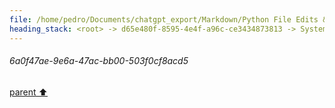 ```yaml
---
file: /home/pedro/Documents/chatgpt_export/Markdown/Python File Edits & Patches.md
heading_stack: <root> -> d65e480f-8595-4e4f-a96c-ce3434873813 -> System -> 2d1d2f48-e6fe-4a7a-b2e8-7c38ee3ce43d -> System -> aaa28854-ea24-4096-a1b3-65acbd78ce34 -> User -> 229b3159-3937-4139-8002-dab8432ea6b7 -> Assistant -> 0d19e97d-592a-440e-89b1-0cc080576d0d -> Tool -> 4007542a-2b2c-42a9-b987-cd8ef54d4240 -> Assistant -> aaa2e46a-0bd8-496c-a6ea-778fe58489c5 -> User -> cce558b4-222f-4027-9320-09717c4dbbef -> Assistant -> a3459690-5e17-400a-b914-28c453d3f714 -> Tool -> 9f2b08be-207c-48fe-a9ec-871a422e49c8 -> Assistant -> aaa24cea-5a66-46e8-ab60-2fb20e5c4bc4 -> User -> 45e48c63-b8c0-4652-aceb-10d5d3ef6f57 -> Assistant -> 5b0cf78b-b5d0-4ef1-99d4-66e8553a85e1 -> Tool -> f755787d-52aa-44af-8a7e-b52286edf77b -> Assistant -> aaa23de5-c109-4689-a870-503fb26f69c7 -> User -> 96e760f9-ebc8-45e1-961d-3b94729654da -> Assistant -> d959fab0-cf73-4c3f-bb93-716f18527f9c -> Tool -> 00c27030-d92d-49be-b3d3-c195b5910a04 -> Assistant -> aaa27947-97e4-49b2-acb6-ce8aeec6bfb9 -> User -> e0bf97c5-7ad0-48d7-a7fa-67e68fbf41a4 -> Assistant -> ae2a4726-98a1-4cb6-bea8-2536fa295fdb -> Tool -> f0e3de75-c2dd-4ef6-86a0-286c82702bad -> Assistant -> aaa2a959-6592-4954-9f78-83a748efbe03 -> User -> ea7fee21-5367-4cf4-a7ac-49e8fc9c2aa2 -> Assistant -> 9cfe3f15-1db8-4d08-879b-4eefa1c0e251 -> Tool -> 49651435-0b64-4229-b403-1a82ea2e03aa -> Assistant -> aaa25ccf-caee-4250-99ee-683b1af993af -> User -> 0dd5e662-ba2c-457e-b4e4-bdb4dbba8cf3 -> Assistant -> 80a495a5-2ad5-45fa-8913-93d8a2d6320e -> Tool -> 6a0f47ae-9e6a-47ac-bb00-503f0cf8acd5
---
```

###### 6a0f47ae-9e6a-47ac-bb00-503f0cf8acd5
[parent ⬆️](#80a495a5-2ad5-45fa-8913-93d8a2d6320e)
